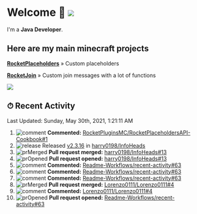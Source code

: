 # Welcome 👋 ![](https://hit.yhype.me/github/profile?user_id=69311874)

I'm a **Java Developer**.

## Here are my main minecraft projects

**[RocketPlaceholders](https://github.com/Lorenzo0111/RocketPlaceholders)** » Custom placeholders

**[RocketJoin](https://github.com/Lorenzo0111/RocketJoin)** » Custom join messages with a lot of functions

[![](https://github-readme-stats.vercel.app/api?username=Lorenzo0111&show_icons=true&count_private=true)](https://github.com/Lorenzo0111)

## ⏱ Recent Activity

<!--RECENT_ACTIVITY:last_update-->
Last Updated: Sunday, May 30th, 2021, 1:21:11 AM
<!--RECENT_ACTIVITY:last_update_end-->

<!--RECENT_ACTIVITY:start-->
1. ![comment] **Commented:** [RocketPluginsMC/RocketPlaceholdersAPI-Cookbook#1](https://github.com/RocketPluginsMC/RocketPlaceholdersAPI-Cookbook/pull/1#issuecomment-849808696)
2. ![release] Released [v2.3.16](https://github.com/harry0198/InfoHeads/releases/tag/2.3.16) in [harry0198/InfoHeads](https://github.com/harry0198/InfoHeads)
3. ![prMerged] **Pull request merged:** [harry0198/InfoHeads#13](https://github.com/harry0198/InfoHeads/pull/13)
4. ![prOpened] **Pull request opened:** [harry0198/InfoHeads#13](https://github.com/harry0198/InfoHeads/pull/13)
5. ![comment] **Commented:** [Readme-Workflows/recent-activity#63](https://github.com/Readme-Workflows/recent-activity/pull/63#issuecomment-849731477)
6. ![comment] **Commented:** [Readme-Workflows/recent-activity#63](https://github.com/Readme-Workflows/recent-activity/pull/63#issuecomment-849716300)
7. ![comment] **Commented:** [Readme-Workflows/recent-activity#63](https://github.com/Readme-Workflows/recent-activity/pull/63#issuecomment-849656013)
8. ![prMerged] **Pull request merged:** [Lorenzo0111/Lorenzo0111#4](https://github.com/Lorenzo0111/Lorenzo0111/pull/4)
9. ![comment] **Commented:** [Lorenzo0111/Lorenzo0111#4](https://github.com/Lorenzo0111/Lorenzo0111/pull/4#issuecomment-849651085)
10. ![prOpened] **Pull request opened:** [Readme-Workflows/recent-activity#63](https://github.com/Readme-Workflows/recent-activity/pull/63)
<!--RECENT_ACTIVITY:end-->

[issueOpened]: https://cdn.jsdelivr.net/gh/Readme-Workflows/Readme-Icons@main/icons/octicons/IssueOpenedOld.svg
[issueClosed]: https://cdn.jsdelivr.net/gh/Readme-Workflows/Readme-Icons@main/icons/octicons/IssueClosedOld.svg

[prOpened]: https://cdn.jsdelivr.net/gh/Readme-Workflows/Readme-Icons@main/icons/octicons/PullRequestOpened.svg
[prClosed]: https://cdn.jsdelivr.net/gh/Readme-Workflows/Readme-Icons@main/icons/octicons/PullRequestClosed.svg
[prMerged]: https://cdn.jsdelivr.net/gh/Readme-Workflows/Readme-Icons@main/icons/octicons/PullRequestMerged.svg

[comment]: https://cdn.jsdelivr.net/gh/Readme-Workflows/Readme-Icons@main/icons/octicons/Comment.svg

[changesRequested]: https://cdn.jsdelivr.net/gh/Readme-Workflows/Readme-Icons@main/icons/octicons/RequestedChanges.svg
[approved]: https://cdn.jsdelivr.net/gh/Readme-Workflows/Readme-Icons@main/icons/octicons/ApprovedChanges.svg

[repoCreated]: https://cdn.jsdelivr.net/gh/Readme-Workflows/Readme-Icons@main/icons/octicons/Repository.svg
[release]: https://cdn.jsdelivr.net/gh/Readme-Workflows/Readme-Icons@main/icons/octicons/Release.svg
[star]: https://cdn.jsdelivr.net/gh/Readme-Workflows/Readme-Icons@main/icons/octicons/StarredRepository.svg
[wiki]: https://cdn.jsdelivr.net/gh/Readme-Workflows/Readme-Icons@main/icons/octicons/Wiki.svg
[fork]: https://cdn.jsdelivr.net/gh/Readme-Workflows/Readme-Icons@main/icons/octicons/ForkedRepository.svg
[people]: https://cdn.jsdelivr.net/gh/Readme-Workflows/Readme-Icons@main/icons/octicons/People.svg
